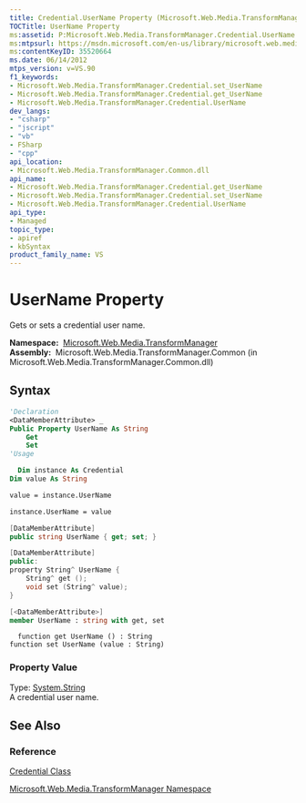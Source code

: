 ```yaml
---
title: Credential.UserName Property (Microsoft.Web.Media.TransformManager)
TOCTitle: UserName Property
ms:assetid: P:Microsoft.Web.Media.TransformManager.Credential.UserName
ms:mtpsurl: https://msdn.microsoft.com/en-us/library/microsoft.web.media.transformmanager.credential.username(v=VS.90)
ms:contentKeyID: 35520664
ms.date: 06/14/2012
mtps_version: v=VS.90
f1_keywords:
- Microsoft.Web.Media.TransformManager.Credential.set_UserName
- Microsoft.Web.Media.TransformManager.Credential.get_UserName
- Microsoft.Web.Media.TransformManager.Credential.UserName
dev_langs:
- "csharp"
- "jscript"
- "vb"
- FSharp
- "cpp"
api_location:
- Microsoft.Web.Media.TransformManager.Common.dll
api_name:
- Microsoft.Web.Media.TransformManager.Credential.get_UserName
- Microsoft.Web.Media.TransformManager.Credential.set_UserName
- Microsoft.Web.Media.TransformManager.Credential.UserName
api_type:
- Managed
topic_type:
- apiref
- kbSyntax
product_family_name: VS
---
```


# UserName Property

Gets or sets a credential user name.

**Namespace:**  [Microsoft.Web.Media.TransformManager](microsoft-web-media-transformmanager-namespace.md)  
**Assembly:**  Microsoft.Web.Media.TransformManager.Common (in Microsoft.Web.Media.TransformManager.Common.dll)

## Syntax

```vb
'Declaration
<DataMemberAttribute> _
Public Property UserName As String
    Get
    Set
'Usage

  Dim instance As Credential
Dim value As String

value = instance.UserName

instance.UserName = value
```

```csharp
[DataMemberAttribute]
public string UserName { get; set; }
```

```cpp
[DataMemberAttribute]
public:
property String^ UserName {
    String^ get ();
    void set (String^ value);
}
```

``` fsharp
[<DataMemberAttribute>]
member UserName : string with get, set
```

```jscript
  function get UserName () : String
function set UserName (value : String)
```

### Property Value

Type: [System.String](https://msdn.microsoft.com/library/s1wwdcbf)  
A credential user name.  

## See Also

### Reference

[Credential Class](credential-class-microsoft-web-media-transformmanager.md)

[Microsoft.Web.Media.TransformManager Namespace](microsoft-web-media-transformmanager-namespace.md)

